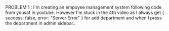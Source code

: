 PROBLEM 1 : I'm creating an empoyee management system following code from yousaf in youtube. However I'm stuck in the 4th video as I always get { success: false, error: "Server Error" } for add department and when I press the department in admin sidebar.. 
